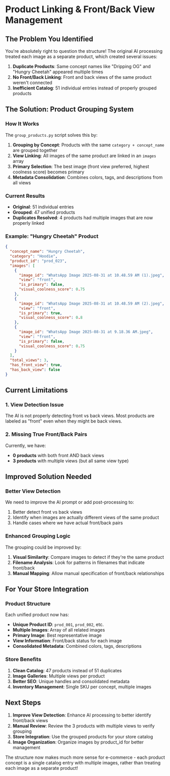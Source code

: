 # Product Linking & Front/Back View Management

## The Problem You Identified

You're absolutely right to question the structure! The original AI processing treated each image as a separate product, which created several issues:

1. **Duplicate Products**: Same concept names like "Dripping OG" and "Hungry Cheetah" appeared multiple times
2. **No Front/Back Linking**: Front and back views of the same product weren't connected
3. **Inefficient Catalog**: 51 individual entries instead of properly grouped products

## The Solution: Product Grouping System

### How It Works

The `group_products.py` script solves this by:

1. **Grouping by Concept**: Products with the same `category + concept_name` are grouped together
2. **View Linking**: All images of the same product are linked in an `images` array
3. **Primary Selection**: The best image (front view preferred, highest coolness score) becomes primary
4. **Metadata Consolidation**: Combines colors, tags, and descriptions from all views

### Current Results

- **Original**: 51 individual entries
- **Grouped**: 47 unified products
- **Duplicates Resolved**: 4 products had multiple images that are now properly linked

### Example: "Hungry Cheetah" Product

```json
{
  "concept_name": "Hungry Cheetah",
  "category": "Hoodie",
  "product_id": "prod_023",
  "images": [
    {
      "image_id": "WhatsApp Image 2025-08-31 at 10.48.59 AM (1).jpeg",
      "view": "front",
      "is_primary": false,
      "visual_coolness_score": 0.75
    },
    {
      "image_id": "WhatsApp Image 2025-08-31 at 10.48.59 AM (2).jpeg",
      "view": "front",
      "is_primary": true,
      "visual_coolness_score": 0.8
    },
    {
      "image_id": "WhatsApp Image 2025-08-31 at 9.18.36 AM.jpeg",
      "view": "front",
      "is_primary": false,
      "visual_coolness_score": 0.75
    }
  ],
  "total_views": 3,
  "has_front_view": true,
  "has_back_view": false
}
```

## Current Limitations

### 1. View Detection Issue
The AI is not properly detecting front vs back views. Most products are labeled as "front" even when they might be back views.

### 2. Missing True Front/Back Pairs
Currently, we have:
- **0 products** with both front AND back views
- **3 products** with multiple views (but all same view type)

## Improved Solution Needed

### Better View Detection
We need to improve the AI prompt or add post-processing to:
1. Better detect front vs back views
2. Identify when images are actually different views of the same product
3. Handle cases where we have actual front/back pairs

### Enhanced Grouping Logic
The grouping could be improved by:
1. **Visual Similarity**: Compare images to detect if they're the same product
2. **Filename Analysis**: Look for patterns in filenames that indicate front/back
3. **Manual Mapping**: Allow manual specification of front/back relationships

## For Your Store Integration

### Product Structure
Each unified product now has:
- **Unique Product ID**: `prod_001`, `prod_002`, etc.
- **Multiple Images**: Array of all related images
- **Primary Image**: Best representative image
- **View Information**: Front/back status for each image
- **Consolidated Metadata**: Combined colors, tags, descriptions

### Store Benefits
1. **Clean Catalog**: 47 products instead of 51 duplicates
2. **Image Galleries**: Multiple views per product
3. **Better SEO**: Unique handles and consolidated metadata
4. **Inventory Management**: Single SKU per concept, multiple images

## Next Steps

1. **Improve View Detection**: Enhance AI processing to better identify front/back views
2. **Manual Review**: Review the 3 products with multiple views to verify grouping
3. **Store Integration**: Use the grouped products for your store catalog
4. **Image Organization**: Organize images by product_id for better management

The structure now makes much more sense for e-commerce - each product concept is a single catalog entry with multiple images, rather than treating each image as a separate product!